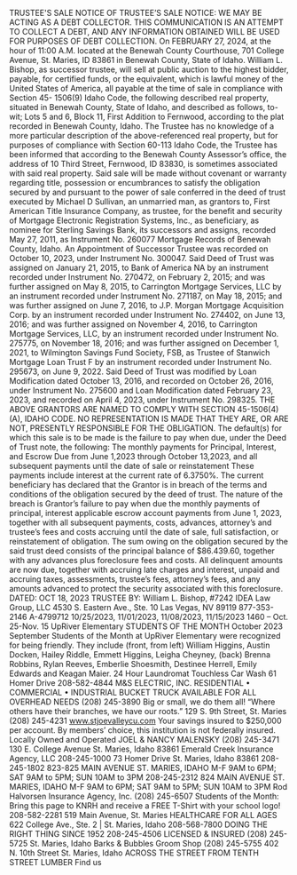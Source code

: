 TRUSTEE'S SALE
NOTICE OF TRUSTEE’S
SALE NOTICE: WE MAY BE
ACTING AS A DEBT COLLECTOR.
THIS COMMUNICATION
IS AN ATTEMPT
TO COLLECT A DEBT, AND
ANY INFORMATION OBTAINED
WILL BE USED FOR
PURPOSES OF DEBT COLLECTION.
On FEBRUARY
27, 2024, at the hour of 11:00
A.M. located at the Benewah
County Courthouse, 701 College
Avenue, St. Maries, ID
83861 in Benewah County,
State of Idaho. William L.
Bishop, as successor trustee,
will sell at public auction
to the highest bidder,
payable, for certified funds,
or the equivalent, which is
lawful money of the United
States of America, all payable
at the time of sale in
compliance with Section 45-
1506(9) Idaho Code, the following
described real property,
situated in Benewah
County, State of Idaho, and
described as follows, to-wit;
Lots 5 and 6, Block 11, First
Addition to Fernwood, according
to the plat recorded
in Benewah County, Idaho.
The Trustee has no knowledge
of a more particular
description of the above-referenced
real property, but
for purposes of compliance
with Section 60-113 Idaho
Code, the Trustee has been
informed that according to
the Benewah County Assessor’s
office, the address of 10
Third Street, Fernwood, ID
83830, is sometimes associated
with said real property.
Said sale will be made without
covenant or warranty
regarding title, possession
or encumbrances to satisfy
the obligation secured by
and pursuant to the power
of sale conferred in the deed
of trust executed by Michael
D Sullivan, an unmarried
man, as grantors to, First
American Title Insurance
Company, as trustee, for the
benefit and security of Mortgage
Electronic Registration
Systems, Inc., as beneficiary,
as nominee for Sterling
Savings Bank, its successors
and assigns, recorded May
27, 2011, as Instrument No.
260077 Mortgage Records
of Benewah County, Idaho.
An Appointment of Successor
Trustee was recorded
on October 10, 2023, under
Instrument No. 300047. Said
Deed of Trust was assigned
on January 21, 2015, to Bank
of America NA by an instrument
recorded under Instrument
No. 270472, on February
2, 2015; and was further
assigned on May 8, 2015, to
Carrington Mortgage Services,
LLC by an instrument
recorded under Instrument
No. 271187, on May 18, 2015;
and was further assigned
on June 7, 2016, to J.P. Morgan
Mortgage Acquisition
Corp. by an instrument recorded
under Instrument No.
274402, on June 13, 2016; and
was further assigned on November
4, 2016, to Carrington
Mortgage Services, LLC, by
an instrument recorded under
Instrument No. 275775,
on November 18, 2016; and
was further assigned on December
1, 2021, to Wilmington
Savings Fund Society,
FSB, as Trustee of Stanwich
Mortgage Loan Trust F by an
instrument recorded under
Instrument No. 295673, on
June 9, 2022. Said Deed of
Trust was modified by Loan
Modification dated October
13, 2016, and recorded
on October 26, 2016, under
Instrument No. 275600 and
Loan Modification dated
February 23, 2023, and recorded
on April 4, 2023, under
Instrument No. 298325.
THE ABOVE GRANTORS
ARE NAMED TO COMPLY
WITH SECTION 45-1506(4)
(A), IDAHO CODE. NO REPRESENTATION
IS MADE
THAT THEY ARE, OR ARE
NOT, PRESENTLY RESPONSIBLE
FOR THE OBLIGATION.
The default(s) for
which this sale is to be made
is the failure to pay when due,
under the Deed of Trust note,
the following: The monthly
payments for Principal, Interest,
and Escrow Due from
June 1,2023 through October
13,2023, and all subsequent
payments until the date of
sale or reinstatement These
payments include interest at
the current rate of 6.3750%.
The current beneficiary has
declared that the Grantor is
in breach of the terms and
conditions of the obligation
secured by the deed of trust.
The nature of the breach
is Grantor’s failure to pay
when due the monthly payments
of principal, interest
applicable escrow account
payments from June 1, 2023,
together with all subsequent
payments, costs, advances,
attorney’s and trustee’s
fees and costs accruing until
the date of sale, full satisfaction,
or reinstatement of
obligation. The sum owing
on the obligation secured by
the said trust deed consists
of the principal balance of
$86.439.60, together with
any advances plus foreclosure
fees and costs. All delinquent
amounts are now
due, together with accruing
late charges and interest,
unpaid and accruing taxes,
assessments, trustee’s fees,
attorney’s fees, and any
amounts advanced to protect
the security associated
with this foreclosure. DATED:
OCT 18, 2023 TRUSTEE
BY: William L. Bishop, #7242
IDEA Law Group, LLC 4530
S. Eastern Ave., Ste. 10 Las
Vegas, NV 89119 877-353-
2146 A-4799712 10/25/2023,
11/01/2023, 11/08/2023,
11/15/2023
1460 – Oct. 25-Nov. 15
UpRiver Elementary
STUDENTS OF THE MONTH
October 2023
September Students of the Month at UpRiver Elementary were recognized for being friendly. They include (front, from left)
William Higgins, Austin Docken, Hailey Riddle, Emmett Higgins, Leigha Cheyney, (back) Brenna Robbins, Rylan Reeves,
Emberlie Shoesmith, Destinee Herrell, Emily Edwards and Keagan Maier.
24 Hour Laundromat
Touchless Car Wash
61 Homer Drive
208-582-4844
M&S ELECTRIC, INC.
RESIDENTIAL • COMMERCIAL • INDUSTRIAL
BUCKET TRUCK AVAILABLE
FOR ALL OVERHEAD NEEDS
(208) 245-3890
Big or small, we do them all!
“Where others have their branches,
we have our roots.”
129 S. 9th Street, St. Maries
(208) 245-4231
www.stjoevalleycu.com
Your savings insured to $250,000 per account.
By members’ choice, this institution is not federally insured.
Locally Owned and Operated
JOEL & NANCY MALENSKY
(208) 245-3471
130 E. College Avenue
St. Maries, Idaho 83861
Emerald Creek
Insurance Agency, LLC
208-245-1000
73 Homer Drive St. Maries, Idaho 83861
208-245-1802
823-825 MAIN AVENUE
ST. MARIES, IDAHO
M-F 9AM to 6PM; SAT 9AM to 5PM;
SUN 10AM to 3PM
208-245-2312
824 MAIN AVENUE
ST. MARIES, IDAHO
M-F 9AM to 6PM;
SAT 9AM to 5PM;
SUN 10AM to 3PM
Rod Halvorsen
Insurance Agency, Inc.
(208) 245-6507
Students of the Month:
Bring this page to KNRH and receive
a FREE T-Shirt with your school logo!
208-582-2281
519 Main Avenue, St. Maries
HEALTHCARE FOR ALL AGES
622 College Ave., Ste. 2 | St. Maries, Idaho
208-568-7800
DOING THE RIGHT THING
SINCE 1952
208-245-4506
LICENSED & INSURED
(208) 245-5725
St. Maries, Idaho
Barks & Bubbles
Groom Shop
(208) 245-5755
402 N. 10th Street
St. Maries, Idaho
ACROSS THE STREET FROM TENTH STREET LUMBER
Find us
